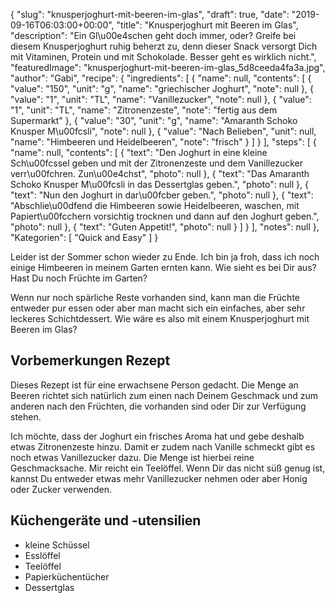 {
    "slug": "knusperjoghurt-mit-beeren-im-glas",
    "draft": true,
    "date": "2019-09-16T06:03:00+00:00",
    "title": "Knusperjoghurt mit Beeren im Glas",
    "description": "Ein Gl\u00e4schen geht doch immer, oder? Greife bei diesem Knusperjoghurt ruhig beherzt zu, denn dieser Snack versorgt Dich mit Vitaminen, Protein und mit Schokolade. Besser geht es wirklich nicht.",
    "featuredImage": "knusperjoghurt-mit-beeren-im-glas_5d8ceeda4fa3a.jpg",
    "author": "Gabi",
    "recipe": {
        "ingredients": [
            {
                "name": null,
                "contents": [
                    {
                        "value": "150",
                        "unit": "g",
                        "name": "griechischer Joghurt",
                        "note": null
                    },
                    {
                        "value": "1",
                        "unit": "TL",
                        "name": "Vanillezucker",
                        "note": null
                    },
                    {
                        "value": "1",
                        "unit": "TL",
                        "name": "Zitronenzeste",
                        "note": "fertig aus dem Supermarkt"
                    },
                    {
                        "value": "30",
                        "unit": "g",
                        "name": "Amaranth Schoko Knusper M\u00fcsli",
                        "note": null
                    },
                    {
                        "value": "Nach  Belieben",
                        "unit": null,
                        "name": "Himbeeren und Heidelbeeren",
                        "note": "frisch"
                    }
                ]
            }
        ],
        "steps": [
            {
                "name": null,
                "contents": [
                    {
                        "text": "Den Joghurt in eine kleine Sch\u00fcssel geben und mit der Zitronenzeste und dem Vanillezucker verr\u00fchren. Zun\u00e4chst",
                        "photo": null
                    },
                    {
                        "text": "Das Amaranth Schoko Knusper M\u00fcsli in das Dessertglas geben.",
                        "photo": null
                    },
                    {
                        "text": "Nun den Joghurt in dar\u00fcber geben.",
                        "photo": null
                    },
                    {
                        "text": "Abschlie\u00dfend die Himbeeren sowie Heidelbeeren, waschen, mit Papiert\u00fcchern vorsichtig trocknen und dann auf den Joghurt geben.",
                        "photo": null
                    },
                    {
                        "text": "Guten Appetit!",
                        "photo": null
                    }
                ]
            }
        ],
        "notes": null
    },
    "Kategorien": [
        "Quick and Easy"
    ]
}

Leider ist der Sommer schon wieder zu Ende. Ich bin ja froh, dass ich noch einige Himbeeren in meinem Garten ernten kann. Wie sieht es bei Dir aus? Hast Du noch Früchte im Garten?

Wenn nur noch spärliche Reste vorhanden sind, kann man die Früchte entweder pur essen oder aber man macht sich ein einfaches, aber sehr leckeres Schichtdessert. Wie wäre es also mit einem Knusperjoghurt mit Beeren im Glas?

## Vorbemerkungen Rezept

Dieses Rezept ist für eine erwachsene Person gedacht. Die Menge an Beeren richtet sich natürlich zum einen nach Deinem Geschmack und zum anderen nach den Früchten, die vorhanden sind oder Dir zur Verfügung stehen.

Ich möchte, dass der Joghurt ein frisches Aroma hat und gebe deshalb etwas Zitronenzeste hinzu. Damit er zudem nach Vanille schmeckt gibt es noch etwas Vanillezucker dazu. Die Menge ist hierbei reine Geschmacksache. Mir reicht ein Teelöffel. Wenn Dir das nicht süß genug ist, kannst Du entweder etwas mehr Vanillezucker nehmen oder aber Honig oder Zucker verwenden.

## Küchengeräte und -utensilien

- kleine Schüssel
- Esslöffel
- Teelöffel
- Papierküchentücher
- Dessertglas